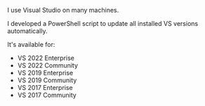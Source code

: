 I use Visual Studio on many machines.

I developed a PowerShell script to update all installed VS versions automatically.

It's available for:
* VS 2022 Enterprise 
* VS 2022 Community
* VS 2019 Enterprise
* VS 2019 Community
* VS 2017 Enterprise
* VS 2017 Community
